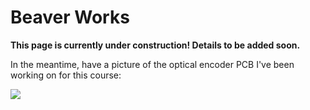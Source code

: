 # Beaver Works

**This page is currently under construction! Details to be added soon.**

In the meantime, have a picture of the optical encoder PCB I've been working on for this course:

![](http://localhost:5173//pages/BeaverWorks/opticalencoder.png)